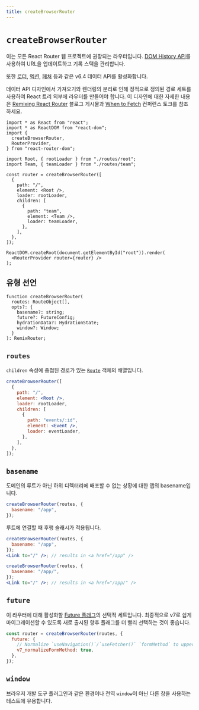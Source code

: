 ```yaml
---
title: createBrowserRouter
---
```


# `createBrowserRouter`

이는 모든 React Router 웹 프로젝트에 권장되는 라우터입니다. [DOM History API][historyapi]를 사용하여 URL을 업데이트하고 기록 스택을 관리합니다.

또한 [로더][loader], [엑션][action], [페처][fetcher] 등과 같은 v6.4 데이터 API를 활성화합니다.

<docs-info>데이터 API 디자인에서 가져오기와 렌더링의 분리로 인해 정적으로 정의된 경로 세트를 사용하여 React 트리 외부에 라우터를 만들어야 합니다. 이 디자인에 대한 자세한 내용은 [Remixing React Router][remixing-react-router] 블로그 게시물과 [When to Fetch][when-to-fetch] 컨퍼런스 토크를 참조하세요.</docs-info>

```tsx lines=[4,11-24]
import * as React from "react";
import * as ReactDOM from "react-dom";
import {
  createBrowserRouter,
  RouterProvider,
} from "react-router-dom";

import Root, { rootLoader } from "./routes/root";
import Team, { teamLoader } from "./routes/team";

const router = createBrowserRouter([
  {
    path: "/",
    element: <Root />,
    loader: rootLoader,
    children: [
      {
        path: "team",
        element: <Team />,
        loader: teamLoader,
      },
    ],
  },
]);

ReactDOM.createRoot(document.getElementById("root")).render(
  <RouterProvider router={router} />
);
```

## 유형 선언

```tsx
function createBrowserRouter(
  routes: RouteObject[],
  opts?: {
    basename?: string;
    future?: FutureConfig;
    hydrationData?: HydrationState;
    window?: Window;
  }
): RemixRouter;
```

## `routes`

`children` 속성에 중첩된 경로가 있는 [`Route`][route] 객체의 배열입니다.

```jsx
createBrowserRouter([
  {
    path: "/",
    element: <Root />,
    loader: rootLoader,
    children: [
      {
        path: "events/:id",
        element: <Event />,
        loader: eventLoader,
      },
    ],
  },
]);
```

## `basename`

도메인의 루트가 아닌 하위 디렉터리에 배포할 수 없는 상황에 대한 앱의 basename입니다.

```jsx
createBrowserRouter(routes, {
  basename: "/app",
});
```

루트에 연결할 때 후행 슬래시가 적용됩니다.

```jsx
createBrowserRouter(routes, {
  basename: "/app",
});
<Link to="/" />; // results in <a href="/app" />

createBrowserRouter(routes, {
  basename: "/app/",
});
<Link to="/" />; // results in <a href="/app/" />
```

## `future`

이 라우터에 대해 활성화할 [Future 플래그][api-development-strategy]의 선택적 세트입니다. 최종적으로 v7로 쉽게 마이그레이션할 수 있도록 새로 출시된 향후 플래그를 더 빨리 선택하는 것이 좋습니다.

```js
const router = createBrowserRouter(routes, {
  future: {
    // Normalize `useNavigation()`/`useFetcher()` `formMethod` to uppercase
    v7_normalizeFormMethod: true,
  },
});
```

## `window`

브라우저 개발 도구 플러그인과 같은 환경이나 전역 `window`이 아닌 다른 창을 사용하는 테스트에 유용합니다.

[loader]: ../route/loader
[action]: ../route/action
[fetcher]: ../hooks/use-fetcher
[browser-router]: ./browser-router
[form]: ../components/form
[route]: ../route/route
[routes]: ../components/routes
[historyapi]: https://developer.mozilla.org/en-US/docs/Web/API/History
[api-development-strategy]: ../guides/api-development-strategy
[remixing-react-router]: https://remix.run/blog/remixing-react-router
[when-to-fetch]: https://www.youtube.com/watch?v=95B8mnhzoCM